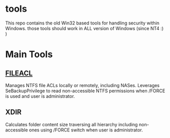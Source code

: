 # tools
This repo contains the old Win32 based tools for handling security within Windows.
those tools should work in ALL version of Windows (since NT4 :) )

# Main Tools
## [FILEACL](./fileacl/fileacl.md)
Manages NTFS file ACLs locally or remotely, including  NASes. Leverages SeBackupPrivilege to read non-accessible NTFS permissions when /FORCE is used and user is administrator.

## XDIR
Calculates folder content size traversing all hierarchy including non-accessible ones using /FORCE switch when user is administrator.

